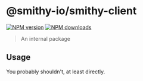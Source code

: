 # @smithy-io/smithy-client

[![NPM version](https://img.shields.io/npm/v/@smithy-io/smithy-client/latest.svg)](https://www.npmjs.com/package/@smithy-io/smithy-client)
[![NPM downloads](https://img.shields.io/npm/dm/@smithy-io/smithy-client.svg)](https://www.npmjs.com/package/@smithy-io/smithy-client)

> An internal package

## Usage

You probably shouldn't, at least directly.

